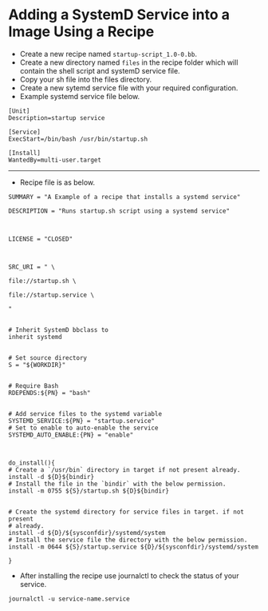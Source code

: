 
# Adding a SystemD Service into a Image Using a Recipe

- Create a new recipe named `startup-script_1.0-0.bb`.
- Create a new directory named `files` in the recipe folder which will contain the shell script and systemD service file.
- Copy your sh file into the files directory.
- Create a new sytemd service file with your required configuration.
- Example systemd service file below.

```
[Unit]
Description=startup service

[Service]
ExecStart=/bin/bash /usr/bin/startup.sh

[Install]
WantedBy=multi-user.target
```

---

- Recipe file is as below.

```
SUMMARY = "A Example of a recipe that installs a systemd service"

DESCRIPTION = "Runs startup.sh script using a systemd service"

  

LICENSE = "CLOSED"

  

SRC_URI = " \

file://startup.sh \

file://startup.service \

"

  
# Inherit SystemD bbclass to 
inherit systemd

  
# Set source directory
S = "${WORKDIR}"

  
# Require Bash
RDEPENDS:${PN} = "bash"

  
# Add service files to the systemd variable
SYSTEMD_SERVICE:${PN} = "startup.service"
# Set to enable to auto-enable the service
SYSTEMD_AUTO_ENABLE:{PN} = "enable"

  

do_install(){
# Create a `/usr/bin` directory in target if not present already. 
install -d ${D}${bindir}
# Install the file in the `bindir` with the below permission.
install -m 0755 ${S}/startup.sh ${D}${bindir}

  
# Create the systemd directory for service files in target. if not present 
# already.
install -d ${D}/${sysconfdir}/systemd/system
# Install the service file the directory with the below permission.
install -m 0644 ${S}/startup.service ${D}/${sysconfdir}/systemd/system

}
```

- After installing the recipe use journalctl to check the status of your service.
```
journalctl -u service-name.service
```